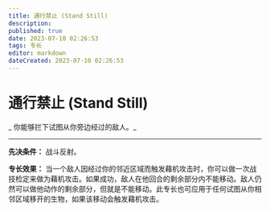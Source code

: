 ```yaml
---
title: 通行禁止 (Stand Still)
description: 
published: true
date: 2023-07-10 02:26:53
tags: 专长
editor: markdown
dateCreated: 2023-07-10 02:26:53
---
```


# 通行禁止 (Stand Still)

_ 你能够拦下试图从你旁边经过的敌人。_

* * *

**先决条件：** 战斗反射。

**专长效果：**
当一个敌人因经过你的邻近区域而触发藉机攻击时，你可以做一次战技检定来做为藉机攻击。如果成功，敌人在他回合的剩余部分内不能移动。敌人仍然可以做他动作的剩余部分，但就是不能移动。此专长也可应用于任何试图从你相邻区域移开的生物，如果该移动会触发藉机攻击。


